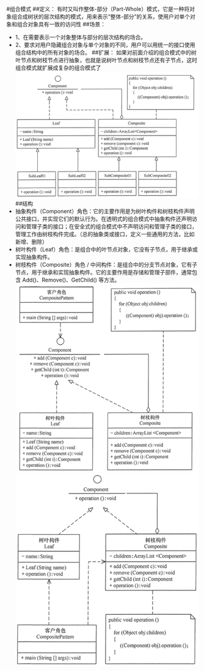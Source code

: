 #组合模式
##定义：
有时又叫作整体-部分（Part-Whole）模式，它是一种将对象组合成树状的层次结构的模式，用来表示“整体-部分”的关系，使用户对单个对象和组合对象具有一致的访问性
##场景：
+ 1、在需要表示一个对象整体与部分的层次结构的场合。
+ 2、要求对用户隐藏组合对象与单个对象的不同，用户可以用统一的接口使用组合结构中的所有对象的场合。
##扩展：
如果对前面介绍的组合模式中的树叶节点和树枝节点进行抽象，也就是说树叶节点和树枝节点还有子节点，这时组合模式就扩展成复杂的组合模式了
![复杂-组合](complex/复杂-组合.png)
##结构
+ 抽象构件（Component）角色：它的主要作用是为树叶构件和树枝构件声明公共接口，并实现它们的默认行为。在透明式的组合模式中抽象构件还声明访问和管理子类的接口；在安全式的组合模式中不声明访问和管理子类的接口，管理工作由树枝构件完成。（总的抽象类或接口，定义一些通用的方法，比如新增、删除）
+ 树叶构件（Leaf）角色：是组合中的叶节点对象，它没有子节点，用于继承或实现抽象构件。
+ 树枝构件（Composite）角色 / 中间构件：是组合中的分支节点对象，它有子节点，用于继承和实现抽象构件。它的主要作用是存储和管理子部件，通常包含 Add()、Remove()、GetChild() 等方法。
![透明-组合](transparent/透明-组合.png)
![安全-组合](safe/安全-组合.png)